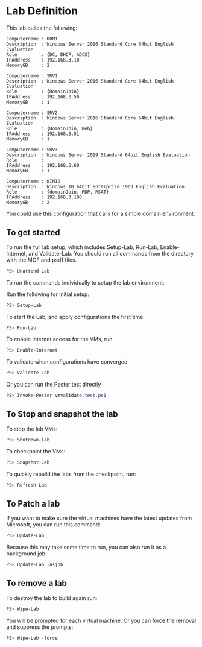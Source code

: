 # Lab Definition

This lab builds the following:

    Computername : DOM1
    Description  : Windows Server 2016 Standard Core 64bit English Evaluation
    Role         : {DC, DHCP, ADCS}
    IPAddress    : 192.168.3.10
    MemoryGB     : 2

    Computername : SRV1
    Description  : Windows Server 2016 Standard Core 64bit English Evaluation
    Role         : {DomainJoin}
    IPAddress    : 192.168.3.50
    MemoryGB     : 1

    Computername : SRV2
    Description  : Windows Server 2016 Standard Core 64bit English Evaluation
    Role         : {DomainJoin, Web}
    IPAddress    : 192.168.3.51
    MemoryGB     : 1

    Computername : SRV3
    Description  : Windows Server 2019 Standard 64bit English Evaluation
    Role         :
    IPAddress    : 192.168.3.60
    MemoryGB     : 1

    Computername : WIN10
    Description  : Windows 10 64bit Enterprise 1903 English Evaluation
    Role         : {domainJoin, RDP, RSAT}
    IPAddress    : 192.168.3.100
    MemoryGB     : 2

You could use this configuration that calls for a simple domain environment.

## To get started

To run the full lab setup, which includes Setup-Lab, Run-Lab, Enable-Internet, and Validate-Lab. You should run all commands from the directory with the MOF and psd1 files.

```powershell
PS> Unattend-Lab
```

To run the commands individually to setup the lab environment:

Run the following for initial setup:

```powershell
PS> Setup-Lab
```

To start the Lab, and apply configurations the first time:

```powershell
PS> Run-Lab
```

To enable Internet access for the VMs, run:

```powershell
PS> Enable-Internet
```

To validate when configurations have converged:

```powershell
PS> Validate-Lab
```

Or you can run the Pester test directly

```powershell
PS> Invoke-Pester vmvalidate.test.ps1
```

## To Stop and snapshot the lab

To stop the lab VMs:

```powershell
PS> Shutdown-lab
```

To checkpoint the VMs:

```powershell
PS> Snapshot-Lab
```

To quickly rebuild the labs from the checkpoint, run:

```powershell
PS> Refresh-Lab
```

## To Patch a lab

If you want to make sure the virtual machines have the latest updates from Microsoft, you can run this command:

```powershell
PS> Update-Lab
```

Because this may take some time to run, you can also run it as a background job.

```powershell
PS> Update-Lab -asjob
```

## To remove a lab

To destroy the lab to build again run:

```powershell
PS> Wipe-Lab
```

You will be prompted for each virtual machine. Or you can force the removal and suppress the prompts:

```powershell
PS> Wipe-Lab -force
```
